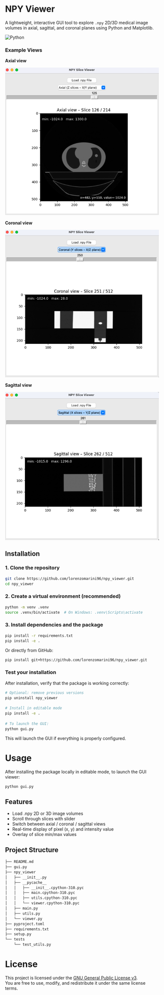 # NPY Viewer

A lightweight, interactive GUI tool to explore `.npy` 2D/3D medical image volumes in axial, sagittal, and coronal planes using Python and Matplotlib.

![Python](https://img.shields.io/badge/python-3.9+-blue.svg)

### Example Views

**Axial view**

![Axial](images/slice_view_axial.png)

**Coronal view**

![Coronal](images/slice_view_coronal.png)

**Sagittal view**

![Sagittal](images/slice_view_sagittal.png)

## Installation
### 1. Clone the repository

```bash
git clone https://github.com/lorenzomarini96/npy_viewer.git
cd npy_viewer
```
### 2. Create a virtual environment (recommended)
```bash
python -m venv .venv
source .venv/bin/activate  # On Windows: .venv\Scripts\activate
```
### 3. Install dependencies and the package
```bash
pip install -r requirements.txt
pip install -e .
```
Or directly from GitHub:
```bash
pip install git+https://github.com/lorenzomarini96/npy_viewer.git
```
### Test your installation
After installation, verify that the package is working correctly:
```bash
# Optional: remove previous versions
pip uninstall npy_viewer

# Install in editable mode
pip install -e .

# To launch the GUI:
python gui.py
```
This will launch the GUI if everything is properly configured.

# Usage
After installing the package locally in editable mode, to launch the GUI viewer:

```bash
python gui.py
```

## Features

- Load .npy 2D or 3D image volumes
- Scroll through slices with slider
- Switch between axial / coronal / sagittal views
- Real-time display of pixel (x, y) and intensity value
- Overlay of slice min/max values

## Project Structure

```bash
├── README.md
├── gui.py
├── npy_viewer
│   ├── __init__.py
│   ├── __pycache__
│   │   ├── __init__.cpython-310.pyc
│   │   ├── main.cpython-310.pyc
│   │   ├── utils.cpython-310.pyc
│   │   └── viewer.cpython-310.pyc
│   ├── main.py
│   ├── utils.py
│   └── viewer.py
├── pyproject.toml
├── requirements.txt
├── setup.py
└── tests
    └── test_utils.py
```

# License
This project is licensed under the [GNU General Public License v3](https://www.gnu.org/licenses/gpl-3.0.en.html).  
You are free to use, modify, and redistribute it under the same license terms.